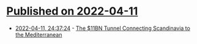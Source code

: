 # [Published on 2022-04-11](index.md)

* [2022-04-11, 24:37:24](https://news.ycombinator.com/item?id=30983269) - [The $11BN Tunnel Connecting Scandinavia to the Mediterranean](https://www.youtube.com/watch?v=30foJiPUrBA)
